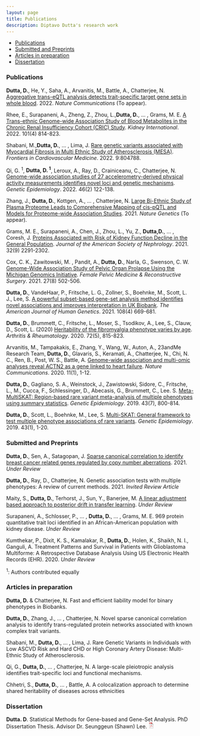 ```yaml
---
layout: page
title: Publications
description: Diptavo Dutta's research work
---
```


<div class="navbar">
    <div class="navbar-inner">
        <ul class="nav">
            <li><a href="#articles">Publications</a></li>
            <li><a href="#submitted">Submitted and Preprints </a></li>
            <li><a href="#Working">Articles in preparation</a></li>            
            <li><a href="#dissertation">Dissertation</a></li>
        </ul>
    </div>
</div>


### <a name="articles"></a> Publications

**Dutta, D.**, He, Y., Saha, A., Arvanitis, M., Battle, A., Chatterjee, N. [Aggregative trans-eQTL analysis detects trait-specific target gene sets in whole blood](https://www.medrxiv.org/content/10.1101/2020.09.29.20204388v3).  2022. *Nature Communications* (To appear).

Rhee, E., Surapaneni, A., Zheng, Z., Zhou, L.,**Dutta, D.**, ... , Grams, M. E. [A Trans-ethnic Genome-wide Association Study of Blood Metabolites in the Chronic Renal Insufficiency Cohort (CRIC) Study](https://www.sciencedirect.com/science/article/abs/pii/S0085253822000837). *Kidney International*. 2022. 101(4) 814-823.

Shabani, M.,**Dutta, D.**, ... , Lima, J. [Rare genetic variants associated with Myocardial Fibrosis in Multi Ethnic Study of Atherosclerosis (MESA)](https://www.frontiersin.org/articles/10.3389/fcvm.2022.804788/abstract). *Frontiers in Cardiovascular Medicine*. 2022. 9:804788.

Qi, G. <sup> 1</sup>, **Dutta, D.<sup> 1</sup>**, Leroux, A., Ray, D., Crainiceanu, C., Chatterjee, N. [Genome-wide association studies of 27 accelerometry-derived physical activity measurements identifies novel loci and genetic mechanisms](https://onlinelibrary.wiley.com/doi/10.1002/gepi.22441). *Genetic Epidemiology*. 2022. 46(2) 122-138.

Zhang, J., **Dutta, D.**, Kottgen, A., ... , Chatterjee, N. [Large Bi-Ethnic Study of Plasma Proteome Leads to Comprehensive Mapping of cis-pQTL and Models for Proteome-wide Association Studies](https://www.biorxiv.org/content/10.1101/2021.03.15.435533v2). 2021. *Nature Genetics* (To appear).
 
Grams, M. E., Surapaneni, A., Chen, J., Zhou, L., Yu, Z., **Dutta,D.**, ... , Coresh, J. [Proteins Associated with Risk of Kidney Function Decline in the General Population](https://jasn.asnjournals.org/content/32/9/2291). *Journal of the American Society of Nephrology*. 2021. 32(9) 2291-2302.

Cox, C. K., Zawitowski, M. , Pandit, A., **Dutta, D.**, Narla, G., Swenson, C. W. [Genome-Wide Association Study of Pelvic Organ Prolapse Using the Michigan Genomics Initiative](https://journals.lww.com/fpmrs/Abstract/2021/08000/Genome_Wide_Association_Study_of_Pelvic_Organ.7.aspx). *Female Pelvic Medicine & Reconstructive Surgery*. 2021. 27(8) 502-506.

**Dutta, D.**, VandeHaar, P., Fritsche, L. G., Zollner, S., Boehnke, M., Scott, L. J., Lee, S. [A powerful subset-based gene-set analysis method identifies novel associations and improves interpretation in UK Biobank](https://www.sciencedirect.com/science/article/abs/pii/S0002929721000586). *The American Journal of Human Genetics*. 2021. 108(4) 669-681. 

**Dutta, D.**, Brummett, C., Fritsche, L., Moser, S., Tsodikov, A., Lee, S., Clauw, D., Scott, L. (2020) [Heritability of the fibromyalgia phenotype varies by age](https://onlinelibrary.wiley.com/doi/abs/10.1002/art.41171). *Arthritis & Rheumatology*. 2020. 72(5), 815-823.

Arvanitis, M., Tampakakis, E., Zhang, Y., Wang, W., Auton, A., 23andMe Research Team, **Dutta, D.**, Glavaris, S., Keramati, A., Chatterjee, N., Chi, N. C., Ren, B., Post, W. S., Battle, A. [Genome-wide association and multi-omic analyses reveal ACTN2 as a gene linked to heart failure](https://www.nature.com/articles/s41467-020-14843-7). *Nature Communications*. 2020. 11(1), 1-12.

**Dutta, D.**, Gagliano, S. A., Weinstock, J., Zawistowski, Sidore, C., Fritsche, L., M., Cucca, F., Schlessinger, D., Abecasis, G., Brummett, C.,  Lee. S. [Meta-MultiSKAT: Region-based rare variant meta-analysis of multiple phenotypes using summary statistics](https://www.ncbi.nlm.nih.gov/pmc/articles/PMC7006736/). *Genetic Epidemiology*. 2019. 43(7), 800-814.

**Dutta, D.**, Scott, L., Boehnke, M., Lee, S. [Multi-SKAT: General framework to test multiple phenotype associations of rare variants](https://pubmed.ncbi.nlm.nih.gov/30298564/]).  *Genetic Epidemiology*. 2019. 43(1), 1-20.

  

### <a name="submitted"></a> Submitted and Preprints

**Dutta, D.**, Sen, A., Satagopan, J. [Sparse canonical correlation to identify breast cancer related genes regulated by copy number aberrations](https://www.medrxiv.org/content/10.1101/2021.08.29.21262811v1). 2021. *Under Review*

**Dutta, D.**, Ray, D., Chatterjee, N. Genetic association tests with multiple phenotypes: A review of current methods. 2021. *Invited Review Article*


Maity, S., **Dutta, D.**, Terhorst, J., Sun, Y., Banerjee, M. [A linear adjustment based approach to posterior drift in transfer learning](https://arxiv.org/abs/2111.10841?context=stat). *Under Review*

Surapaneni, A., Schlosser, P., ... , **Dutta, D.**, ... , Grams, M. E. 969 protein quantitative trait loci identified in an African-American population with kidney disease. *Under Review*


Kumthekar, P., Dixit, K. S., Kamalakar, R., **Dutta, D.**, Holen, K., Shaikh, N. I., Ganguli, A. Treatment Patterns and Survival in Patients with Glioblastoma Multiforme: A Retrospective Database Analysis Using US Electronic Health Records (EHR). 2020. *Under Review*

<sup>1</sup>: Authors contributed equally

### <a name="Working"></a> Articles in preparation

**Dutta, D.** & Chatterjee, N. Fast and efficient liability model for binary phenotypes in Biobanks.

**Dutta, D.**, Zhang, J., ... , Chatterjee, N. Novel sparse canonical correlation analysis to identify trans-regulated protein networks associated with known complex trait variants.

Shabani, M., **Dutta, D.**, ... , Lima, J. Rare Genetic Variants in Individuals with Low ASCVD Risk and Hard CHD or High Coronary Artery Disease: Multi-Ethnic Study of Atherosclerosis.

Qi, G., **Dutta, D.**, ... , Chatterjee, N. A large-scale pleiotropic analysis identifies trait-specific loci and functional mechanisms.

Chhetri, S., **Dutta, D.**, ... , Battle, A. A colocalization approach to determine shared heritability of diseases across ethnicities


### <a name="dissertation"></a> Dissertation


**Dutta. D**. Statistical Methods for Gene-based and Gene-Set Analysis. PhD Dissertation Thesis. Advisor Dr. Seunggeun (Shawn) Lee. [![pdf](icons16/pdf-icon.png)](diptavo_1.pdf)








